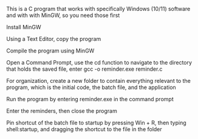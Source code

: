 This is a C program that works with specifically Windows (10/11) software and with with MinGW, so you need those first

Install MinGW 

Using a Text Editor, copy the program

Compile the program using MinGW

Open a Command Prompt, use the cd function to navigate to the directory that holds the saved file, enter gcc -o reminder.exe reminder.c

For organization, create a new folder to contain everything relevant to the program, which is the initial code, the batch file, and the application

Run the program by entering reminder.exe in the command prompt

Enter the reminders, then close the program

Pin shortcut of the batch file to startup by pressing Win + R, then typing shell:startup, and dragging the shortcut to the file in the folder

